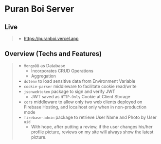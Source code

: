 # Puran Boi Server

## Live
> - https://puranboi.vercel.app

## Overview (Techs and Features)
> - `MongoDB` as Database
>   - Incorporates CRUD Operations
>   - Aggregation
> - `dotenv` to load sensitive data from Environment Variable
> - `cookie-parser` middleware to facilitate cookie read/write
> - `jsonwebtoken` package to sign and verify JWT
>   - JWT saved as `HTTP-Only` Cookie at Client Storage
> - `cors` middleware to allow only two web clients deployed on Firebase Hosting, and localhost only when in non-production mode
> - `firebase-admin` package to retrieve User Name and Photo by User `uid`
>   - With hope, after putting a review, if the user changes his/her profile picture, reviews on my site will always show the latest picture.